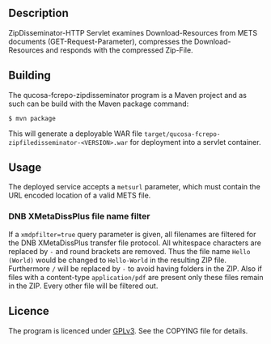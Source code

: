 ## Description

ZipDisseminator-HTTP Servlet examines Download-Resources from METS documents (GET-Request-Parameter), compresses the Download-Resources
and responds with the compressed Zip-File.

## Building

The qucosa-fcrepo-zipdisseminator program is a Maven project and as such can be build with the Maven package command:
```
$ mvn package
```

This will generate a deployable WAR file `target/qucosa-fcrepo-zipfiledisseminator-<VERSION>.war` for deployment into a servlet container.

## Usage

The deployed service accepts a `metsurl` parameter, which must contain the URL
encoded location of a valid METS file.

### DNB XMetaDissPlus file name filter

If a `xmdpfilter=true` query parameter is given, all filenames are filtered for the DNB XMetaDissPlus transfer file protocol. All whitespace characters are replaced by `-` and round brackets are removed. Thus the file name `Hello (World)` would be changed to `Hello-World` in the resulting ZIP file. Furthermore `/` will be replaced by `-` to avoid having folders in the ZIP. Also if files with a content-type `application/pdf` are present only these files remain in the ZIP. Every other file will be filtered out.

## Licence

The program is licenced under [GPLv3](http://www.gnu.org/licenses/gpl.html). See the COPYING file for details.

